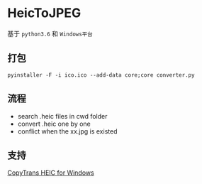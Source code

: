 # HeicToJPEG

基于 `python3.6` 和 `Windows平台`

## 打包

`pyinstaller -F -i ico.ico --add-data core;core converter.py`

## 流程

- search .heic files in cwd folder
- convert .heic one by one
- conflict when the xx.jpg is existed

## 支持

[CopyTrans HEIC for Windows](https://www.copytrans.net/copytransheic/)